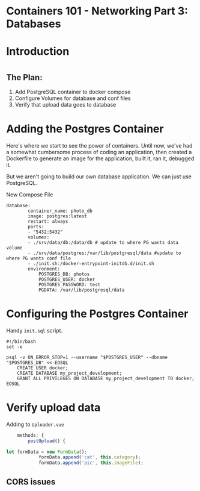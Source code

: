 # Containers 101 - Networking Part 3: Databases

# Introduction
# 

## The Plan:
1. Add PostgreSQL container to docker compose 
2. Configure Volumes for database and conf files 
3. Verify that upload data goes to database

# Adding the Postgres Container 
Here's where we start to see the power of containers. Until now, we've had a somewhat cumbersome process of coding an application, then created a Dockerfile to generate an image for the application, built it, ran it, debugged it. 

But we aren't going to build our own database application. We can just use PostgreSQL. 

New Compose File
```
database: 
        container_name: photo_db 
        image: postgres:latest
        restart: always
        ports: 
        - "5432:5432"
        volumes: 
        - ./srv/data/db:/data/db # update to where PG wants data volume
        - ./srv/data/postgres:/var/lib/postgresql/data #update to where PG wants conf file
        - ./init.sh:/docker-entrypoint-initdb.d/init.sh
        environment: 
            POSTGRES_DB: photos
            POSTGRES_USER: docker
            POSTGRES_PASSWORD: test
            PGDATA: /var/lib/postgresql/data
```
# Configuring the Postgres Container 
Handy `init.sql` script. 

```
#!/bin/bash
set -e

psql -v ON_ERROR_STOP=1 --username "$POSTGRES_USER" --dbname "$POSTGRES_DB" <<-EOSQL
    CREATE USER docker;
    CREATE DATABASE my_project_development;
    GRANT ALL PRIVILEGES ON DATABASE my_project_development TO docker;
EOSQL
```

# Verify upload data 
Adding to `Uploader.vue`
```js
    methods: {
        postUpload() { 
```

```js
let formData = new FormData();
            formData.append('cat', this.category);
            formData.append('pic', this.imageFile);
```
##
## CORS issues
